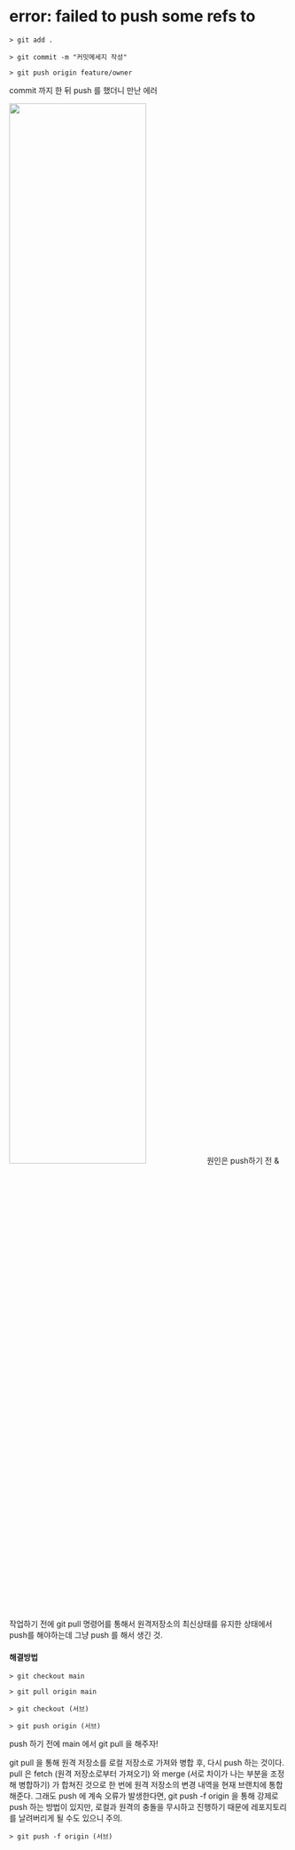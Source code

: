 # error: failed to push some refs to
```
> git add .
```
```
> git commit -m "커밋메세지 작성"
```
```
> git push origin feature/owner
```
commit 까지 한 뒤 push 를 했더니 만난 에러  
  
<img src="https://github.com/rosewoodowon/TIL/blob/main/image/%E1%84%89%E1%85%B3%E1%84%8F%E1%85%B3%E1%84%85%E1%85%B5%E1%86%AB%E1%84%89%E1%85%A3%E1%86%BA%202021-11-16%20%E1%84%8B%E1%85%A9%E1%84%92%E1%85%AE%203.41.11.png" width=70% height=70%>  
원인은 push하기 전 & 작업하기 전에 git pull 명령어를 통해서 원격저장소의 최신상태를 유지한 상태에서 push를 해야하는데 그냥 push 를 해서 생긴 것.

#### 해결방법
```
> git checkout main
```
```
> git pull origin main
```
```
> git checkout (서브)
```
```
> git push origin (서브)
```
push 하기 전에 main 에서 git pull 을 해주자!  

git pull 을 통해 원격 저장소를 로컬 저장소로 가져와 병합 후, 다시 push 하는 것이다.
pull 은 fetch (원격 저장소로부터 가져오기) 와 merge (서로 차이가 나는 부분을 조정해 병합하기) 가 합쳐진 것으로 한 번에 원격 저장소의 변경 내역을 현재 브랜치에 통합해준다.
그래도 push 에 계속 오류가 발생한다면, git push -f origin 을 통해 강제로 push 하는 방법이 있지만, 로컬과 원격의 충돌을 무시하고 진행하기 때문에 레포지토리를 날려버리게 될 수도 있으니 주의.
```
> git push -f origin (서브)
```
